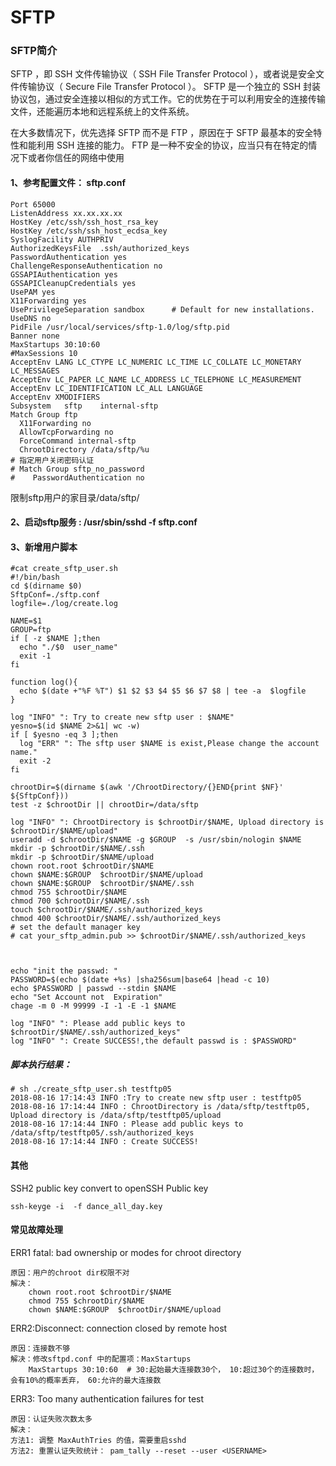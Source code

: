 # SFTP
### SFTP简介
SFTP ，即 SSH 文件传输协议（ SSH File Transfer Protocol ），或者说是安全文件传输协议（ Secure File Transfer Protocol ）。
SFTP 是一个独立的 SSH 封装协议包，通过安全连接以相似的方式工作。它的优势在于可以利用安全的连接传输文件，还能遍历本地和远程系统上的文件系统。

在大多数情况下，优先选择 SFTP 而不是 FTP ，原因在于 SFTP 最基本的安全特性和能利用 SSH 连接的能力。
FTP 是一种不安全的协议，应当只有在特定的情况下或者你信任的网络中使用


#### 1、参考配置文件：  sftp.conf

    Port 65000
    ListenAddress xx.xx.xx.xx
    HostKey /etc/ssh/ssh_host_rsa_key
    HostKey /etc/ssh/ssh_host_ecdsa_key
    SyslogFacility AUTHPRIV
    AuthorizedKeysFile	.ssh/authorized_keys
    PasswordAuthentication yes
    ChallengeResponseAuthentication no
    GSSAPIAuthentication yes
    GSSAPICleanupCredentials yes
    UsePAM yes
    X11Forwarding yes
    UsePrivilegeSeparation sandbox		# Default for new installations.
    UseDNS no
    PidFile /usr/local/services/sftp-1.0/log/sftp.pid
    Banner none
    MaxStartups 30:10:60
    #MaxSessions 10
    AcceptEnv LANG LC_CTYPE LC_NUMERIC LC_TIME LC_COLLATE LC_MONETARY LC_MESSAGES
    AcceptEnv LC_PAPER LC_NAME LC_ADDRESS LC_TELEPHONE LC_MEASUREMENT
    AcceptEnv LC_IDENTIFICATION LC_ALL LANGUAGE
    AcceptEnv XMODIFIERS
    Subsystem	sftp	internal-sftp
    Match Group ftp
      X11Forwarding no
      AllowTcpForwarding no
      ForceCommand internal-sftp
      ChrootDirectory /data/sftp/%u
    # 指定用户关闭密码认证
    # Match Group sftp_no_password
	#    PasswordAuthentication no
  
  限制sftp用户的家目录/data/sftp/


#### 2、启动sftp服务 : /usr/sbin/sshd  -f sftp.conf
  
  
#### 3、新增用户脚本
 
    #cat create_sftp_user.sh
    #!/bin/bash
    cd $(dirname $0)
    SftpConf=./sftp.conf
    logfile=./log/create.log

    NAME=$1
    GROUP=ftp
    if [ -z $NAME ];then
      echo "./$0  user_name"
      exit -1
    fi

    function log(){
      echo $(date +"%F %T") $1 $2 $3 $4 $5 $6 $7 $8 | tee -a  $logfile
    }

    log "INFO" ": Try to create new sftp user : $NAME"
    yesno=$(id $NAME 2>&1| wc -w)
    if [ $yesno -eq 3 ];then
      log "ERR" ": The sftp user $NAME is exist,Please change the account name."
      exit -2
    fi

    chrootDir=$(dirname $(awk '/ChrootDirectory/{}END{print $NF}'  ${SftpConf}))
    test -z $chrootDir || chrootDir=/data/sftp

    log "INFO" ": ChrootDirectory is $chrootDir/$NAME, Upload directory is $chrootDir/$NAME/upload" 
    useradd -d $chrootDir/$NAME -g $GROUP  -s /usr/sbin/nologin $NAME
    mkdir -p $chrootDir/$NAME/.ssh
    mkdir -p $chrootDir/$NAME/upload
    chown root.root $chrootDir/$NAME
    chown $NAME:$GROUP  $chrootDir/$NAME/upload
    chown $NAME:$GROUP  $chrootDir/$NAME/.ssh
    chmod 755 $chrootDir/$NAME
    chmod 700 $chrootDir/$NAME/.ssh
    touch $chrootDir/$NAME/.ssh/authorized_keys
    chmod 400 $chrootDir/$NAME/.ssh/authorized_keys
    # set the default manager key
    # cat your_sftp_admin.pub >> $chrootDir/$NAME/.ssh/authorized_keys
    
    

    echo "init the passwd: "
    PASSWORD=$(echo $(date +%s) |sha256sum|base64 |head -c 10)
    echo $PASSWORD | passwd --stdin $NAME
    echo "Set Account not  Expiration"
    chage -m 0 -M 99999 -I -1 -E -1 $NAME

    log "INFO" ": Please add public keys to  $chrootDir/$NAME/.ssh/authorized_keys" 
    log "INFO" ": Create SUCCESS!,the default passwd is : $PASSWORD"

##### 脚本执行结果：

    # sh ./create_sftp_user.sh testftp05
    2018-08-16 17:14:43 INFO :Try to create new sftp user : testftp05
    2018-08-16 17:14:44 INFO : ChrootDirectory is /data/sftp/testftp05, Upload directory is /data/sftp/testftp05/upload
    2018-08-16 17:14:44 INFO : Please add public keys to /data/sftp/testftp05/.ssh/authorized_keys
    2018-08-16 17:14:44 INFO : Create SUCCESS!


#### 其他
SSH2 public key convert to openSSH Public key

	ssh-keyge -i  -f dance_all_day.key
	

#### 常见故障处理
ERR1  fatal: bad ownership or modes for chroot directory

    原因：用户的chroot dir权限不对
    解决：
        chown root.root $chrootDir/$NAME
        chmod 755 $chrootDir/$NAME
        chown $NAME:$GROUP  $chrootDir/$NAME/upload


ERR2:Disconnect: connection closed by remote host
    
    原因：连接数不够
    解决：修改sftpd.conf 中的配置项：MaxStartups
        MaxStartups 30:10:60  # 30:起始最大连接数30个， 10:超过30个的连接数时，会有10%的概率丢弃， 60:允许的最大连接数

ERR3: Too many authentication failures for test
    
    原因：认证失败次数太多
    解决：
    方法1: 调整 MaxAuthTries 的值，需要重启sshd
    方法2: 重置认证失败统计： pam_tally --reset --user <USERNAME> 
    
  
